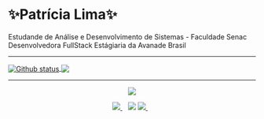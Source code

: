 # <strong>✨Patrícia Lima✨</strong>  

 Estudande de Análise e Desenvolvimento de Sistemas - Faculdade Senac
 Desenvolvedora FullStack
 Estágiaria da Avanade Brasil

___


<a href="LINK_DO_SEU_SITE_AQUI">
  <img align="center" src="https://github-readme-stats.vercel.app/api?username=paathyli&show_icons=true&theme=radical" alt="Github status" />
</a>
<a href="LINK_DO_SEU_SITE_AQUI">
  <img align="center" src="https://github-readme-stats.vercel.app/api/top-langs/?username=paathyli&layout=compact&theme=radical" />
</a>

___
<div>
  <p align="center">
  <a href="https://skillicons.dev">
    <img src="https://skillicons.dev/icons?i=java,cs,js,react,ts,html,css,c" />
  </a>
</p>
</div>

 <p align='center'>  
  <a href="https://www.linkedin.com/in/patricia-lima-9700ab211/?originalSubdomain=br">
    <img src="https://img.shields.io/badge/linkedin-%230077B5.svg?&style=for-the-badge&logo=linkedin&logoColor=white" />
  </a>&nbsp;&nbsp;
    <a href = "patriciavdev@gmail.com"><img src="https://img.shields.io/badge/-Gmail-%23333?style=for-the-badge&logo=gmail&logoColor=white" target="_blank"></a>
  <a href="https://www.instagram.com/paathyli/">
    <img src="https://img.shields.io/badge/instagram-%23E4405F.svg?&style=for-the-badge&logo=instagram&logoColor=white" />        
  </a>&nbsp;&nbsp;
</p>

 
